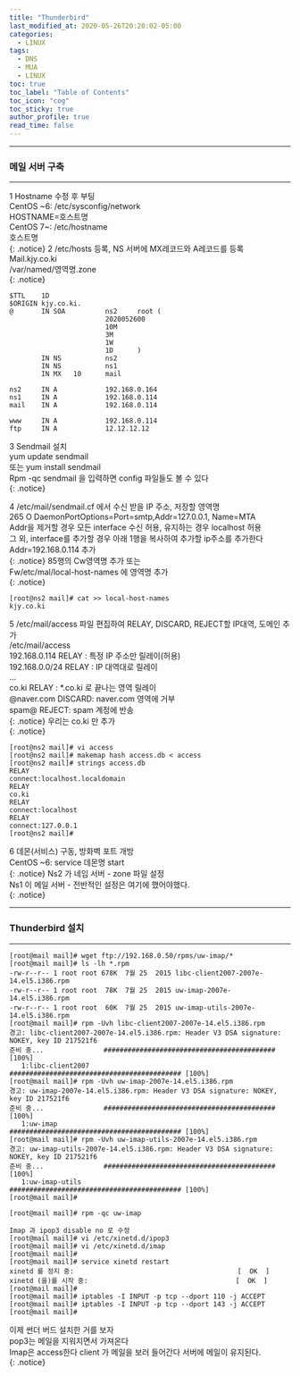 ```yaml
---
title: "Thunderbird"
last_modified_at: 2020-05-26T20:20:02-05:00
categories:
  - LINUX
tags:
  - DNS
  - MUA
  - LINUX
toc: true 
toc_label: "Table of Contents"
toc_icon: "cog"
toc_sticky: true 
author_profile: true 
read_time: false 
---
```


---
### 메일 서버 구축
---

1 Hostname 수정 후 부팅  
CentOS ~6: /etc/sysconfig/network  
HOSTNAME=호스트명  
CentOS 7~: /etc/hostname  
호스트명  
{: .notice}
2 /etc/hosts 등록, NS 서버에 MX레코드와 A레코드를 등록  
Mail.kjy.co.ki  
/var/named/영역명.zone  
{: .notice}
```
$TTL    1D
$ORIGIN kjy.co.ki.
@       IN SOA          ns2     root (
                        2020052600
                        10M
                        3M
                        1W
                        1D      )
        IN NS           ns2
        IN NS           ns1
        IN MX   10      mail

ns2     IN A            192.168.0.164
ns1     IN A            192.168.0.114
mail    IN A            192.168.0.114

www     IN A            192.168.0.114
ftp     IN A            12.12.12.12
```

3 Sendmail 설치  
yum update sendmail  
또는 yum install sendmail  
Rpm -qc sendmail 을 입력하면 config 파일들도 볼 수 있다  
{: .notice}

4 /etc/mail/sendmail.cf 에서 수신 받을 IP 주소, 저장할 영역명  
265 O DaemonPortOptions=Port=smtp,Addr=127.0.0.1, Name=MTA  
Addr을 제거할 경우 모든 interface 수신 허용, 유지하는 경우 localhost 허용   
그 외, interface를 추가할 경우 아래 1행을 복사하여 추가할 ip주소를 추가한다  
Addr=192.168.0.114 추가  
{: .notice}
85행의 Cw영역명 추가 또는  
Fw/etc/mal/local-host-names 에 영역명 추가  
{: .notice}
```
[root@ns2 mail]# cat >> local-host-names  
kjy.co.ki  
```

5 /etc/mail/access 파일 편집하여 RELAY, DISCARD, REJECT할 IP대역, 도메인 추가  
/etc/mail/access  
192.168.0.114	RELAY	 : 특정 IP 주소만 릴레이(허용)   
192.168.0.0/24	RELAY	: IP 대역대로 릴레이  
…  
co.ki		RELAY	: *.co.ki 로 끝나는 영역 릴레이  
@naver.com	DISCARD: naver.com 영역에 거부  
spam@		REJECT: spam 계정에 반송  
{: .notice}
우리는 co.ki 만 추가  
{: .notice}

```
[root@ns2 mail]# vi access
[root@ns2 mail]# makemap hash access.db < access
[root@ns2 mail]# strings access.db
RELAY
connect:localhost.localdomain
RELAY
co.ki
RELAY
connect:localhost
RELAY
connect:127.0.0.1
[root@ns2 mail]#
```

6 데몬(서비스) 구동, 방화벽 포트 개방  
CentOS ~6: service 데몬명 start  
{: .notice}
Ns2 가 네임 서버  -  zone 파일 설정   
Ns1 이 메일 서버  - 전반적인 설정은 여기에 했어야했다.  
{: .notice}

---
### Thunderbird 설치
---
```
[root@mail mail]# wget ftp://192.168.0.50/rpms/uw-imap/*
[root@mail mail]# ls -lh *.rpm
-rw-r--r-- 1 root root 678K  7월 25  2015 libc-client2007-2007e-14.el5.i386.rpm
-rw-r--r-- 1 root root  78K  7월 25  2015 uw-imap-2007e-14.el5.i386.rpm
-rw-r--r-- 1 root root  60K  7월 25  2015 uw-imap-utils-2007e-14.el5.i386.rpm
[root@mail mail]# rpm -Uvh libc-client2007-2007e-14.el5.i386.rpm
경고: libc-client2007-2007e-14.el5.i386.rpm: Header V3 DSA signature: NOKEY, key ID 217521f6
준비 중...               ########################################### [100%]
   1:libc-client2007        ########################################### [100%]
[root@mail mail]# rpm -Uvh uw-imap-2007e-14.el5.i386.rpm
경고: uw-imap-2007e-14.el5.i386.rpm: Header V3 DSA signature: NOKEY, key ID 217521f6
준비 중...               ########################################### [100%]
   1:uw-imap                ########################################### [100%]
[root@mail mail]# rpm -Uvh uw-imap-utils-2007e-14.el5.i386.rpm
경고: uw-imap-utils-2007e-14.el5.i386.rpm: Header V3 DSA signature: NOKEY, key ID 217521f6
준비 중...               ########################################### [100%]
   1:uw-imap-utils          ########################################### [100%]
[root@mail mail]#
```
```
[root@mail mail]# rpm -qc uw-imap
```
```
Imap 과 ipop3 disable no 로 수정 
[root@mail mail]# vi /etc/xinetd.d/ipop3
[root@mail mail]# vi /etc/xinetd.d/imap
[root@mail mail]#
[root@mail mail]# service xinetd restart
xinetd 를 정지 중:                                         [  OK  ]
xinetd (을)를 시작 중:                                     [  OK  ]
[root@mail mail]#
[root@mail mail]# iptables -I INPUT -p tcp --dport 110 -j ACCEPT
[root@mail mail]# iptables -I INPUT -p tcp --dport 143 -j ACCEPT
[root@mail mail]#
```

이제 썬더 버드 설치한 거를 보자  
pop3는 메일을 지워지면서 가져온다   
Imap은 access한다 client 가 메일을 보러 들어간다 서버에 메일이 유지된다.   
{: .notice}
